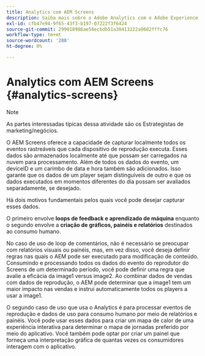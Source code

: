 ```yaml
---
title: Analytics com AEM Screens
description: Saiba mais sobre o Adobe Analytics com o Adobe Experience Manager Screens.
exl-id: cfb47e94-9f65-43f3-b197-07222f3f6424
source-git-commit: 299018986ae58ecbdb51a30413222a9682fffc76
workflow-type: tm+mt
source-wordcount: '288'
ht-degree: 0%

---
```


# Analytics com AEM Screens {#analytics-screens}

>[!NOTE]
>
>As partes interessadas típicas dessa atividade são os Estrategistas de marketing/negócios.

O AEM Screens oferece a capacidade de capturar localmente todos os eventos rastreáveis que cada dispositivo de reprodução executa. Esses dados são armazenados localmente até que possam ser carregados na nuvem para processamento. Além de todos os dados do evento, um deviceID e um carimbo de data e hora também são adicionados. Isso garante que os dados de um player sejam distinguíveis de outro e que os dados executados em momentos diferentes do dia possam ser avaliados separadamente, se desejado.

Há dois motivos fundamentais pelos quais você pode desejar capturar esses dados.

O primeiro envolve **loops de feedback e aprendizado de máquina** enquanto o segundo envolve a **criação de gráficos, painéis e relatórios** destinados ao consumo humano.

No caso de uso de loop de comentários, não é necessário se preocupar com relatórios visuais ou painéis, mas, em vez disso, você deseja definir regras nas quais o AEM pode ser executado para modificação de conteúdo. Consumindo e processando todos os dados do evento do reprodutor do Screens de um determinado período, você pode definir uma regra que avalie a eficácia da image1 versus image2. Ao combinar dados de vendas com dados de reprodução, o AEM pode determinar que a image1 tem um maior impacto nas vendas e instrui automaticamente todos os players a usar a image1.

O segundo caso de uso que usa o Analytics é para processar eventos de reprodução e dados de uso para consumo humano por meio de relatórios e painéis.
Você pode usar esses dados para criar um mapa de calor de uma experiência interativa para determinar o mapa de jornadas preferido por meio do aplicativo. Você também pode optar por criar um painel que forneça uma interpretação gráfica de quantas vezes os consumidores interagem com o aplicativo.
